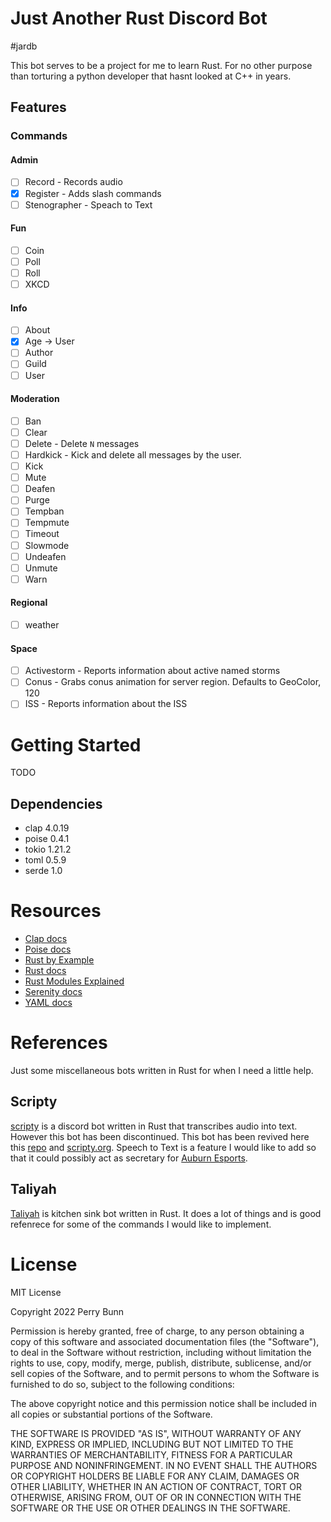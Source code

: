 # Just Another Rust Discord Bot
#jardb

This bot serves to be a project for me to learn Rust. For no other purpose than torturing a python developer that hasnt looked at C++ in years.

## Features
### Commands
#### Admin
- [ ] Record - Records audio
- [x] Register - Adds slash commands
- [ ] Stenographer - Speach to Text
#### Fun
- [ ] Coin
- [ ] Poll
- [ ] Roll
- [ ] XKCD
#### Info
- [ ] About 
- [x] Age -> User
- [ ] Author
- [ ] Guild
- [ ] User
#### Moderation
- [ ] Ban
- [ ] Clear
- [ ] Delete - Delete `N` messages
- [ ] Hardkick - Kick and delete all messages by the user.
- [ ] Kick
- [ ] Mute
- [ ] Deafen
- [ ] Purge
- [ ] Tempban
- [ ] Tempmute
- [ ] Timeout
- [ ] Slowmode
- [ ] Undeafen
- [ ] Unmute
- [ ] Warn
#### Regional
- [ ] weather
#### Space
- [ ] Activestorm - Reports information about active named storms
- [ ] Conus - Grabs conus animation for server region. Defaults to GeoColor, 120
- [ ] ISS - Reports information about the ISS

# Getting Started
TODO

## Dependencies
- clap 4.0.19
- poise 0.4.1
- tokio 1.21.2
- toml 0.5.9
- serde 1.0

# Resources
- [Clap docs](https://docs.rs/clap/4.0.19/clap/)
- [Poise docs](https://docs.rs/poise/0.4.1/poise/index.html)
- [Rust by Example](https://doc.rust-lang.org/rust-by-example/index.html)
- [Rust docs](https://doc.rust-lang.org/book/)
- [Rust Modules Explained](https://www.sheshbabu.com/posts/rust-module-system/)
- [Serenity docs](https://docs.rs/serenity/0.11.5/serenity/index.html)
- [YAML docs](https://yaml.org/spec/1.2.2/)

# References
Just some miscellaneous bots written in Rust for when I need a little help.

## Scripty
[scripty](https://github.com/tazz4843/scripty) is a discord bot written in Rust that transcribes audio into text. However this bot has been discontinued. This bot has been revived here this [repo](https://github.com/scripty-bot/scripty) and [scripty.org](https://scripty.org). Speech to Text is a feature I would like to add so that it could possibly act as secretary for [Auburn Esports](https://aub.ie/esports).

## Taliyah
[Taliyah](https://github.com/evelynmarie/Taliyah) is kitchen sink bot written in Rust. It does a lot of things and is good refenrece for some of the commands I would like to implement.

# License
MIT License

Copyright 2022 Perry Bunn

Permission is hereby granted, free of charge, to any person obtaining a copy of this software and associated documentation files (the "Software"), to deal in the Software without restriction, including without limitation the rights to use, copy, modify, merge, publish, distribute, sublicense, and/or sell copies of the Software, and to permit persons to whom the Software is furnished to do so, subject to the following conditions:

The above copyright notice and this permission notice shall be included in all copies or substantial portions of the Software.

THE SOFTWARE IS PROVIDED "AS IS", WITHOUT WARRANTY OF ANY KIND, EXPRESS OR IMPLIED, INCLUDING BUT NOT LIMITED TO THE WARRANTIES OF MERCHANTABILITY, FITNESS FOR A PARTICULAR PURPOSE AND NONINFRINGEMENT. IN NO EVENT SHALL THE AUTHORS OR COPYRIGHT HOLDERS BE LIABLE FOR ANY CLAIM, DAMAGES OR OTHER LIABILITY, WHETHER IN AN ACTION OF CONTRACT, TORT OR OTHERWISE, ARISING FROM, OUT OF OR IN CONNECTION WITH THE SOFTWARE OR THE USE OR OTHER DEALINGS IN THE SOFTWARE.